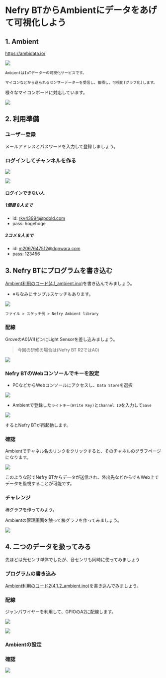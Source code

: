 # Nefry BTからAmbientにデータをあげて可視化しよう

## 1. Ambient

https://ambidata.io/

![](https://i.gyazo.com/0627e9980becca68b8d74c018f14eac0.png)

```
AmbientはIoTデーターの可視化サービスです。

マイコンなどから送られるセンサーデーターを受信し、蓄積し、可視化(グラフ化)します。
```

様々なマイコンボードに対応しています。

![](https://ambidata.io/wp/wp-content/uploads/2016/08/chart2.jpg)

## 2. 利用準備

### ユーザー登録

メールアドレスとパスワードを入力して登録しましょう。

### ログインしてチャンネルを作る

![](https://i.gyazo.com/d88631e273d2ebb8312d0a313077dbc4.png)

![](https://i.gyazo.com/ec26b7309bf4d0472f863f3740f6703e.png)

#### ログインできない人

##### 1個目 8人まで

* id: rkv43994@pdold.com
* pass: hogehoge

##### 2コメ 8人まで

* id: m2067647512@dqnwara.com
* pass: 123456

## 3. Nefry BTにプログラムを書き込む

[Ambient利用のコード(4.1_ambient.ino)](4.1.1_ambient/4.1.1_ambient.ino)を書き込んでみましょう。

- ※ちなみにサンプルスケッチもあります。

![](https://i.gyazo.com/cd415ad4c3c07e988788b94556c1c27d.png)

`ファイル > スケッチ例 > Nefry Ambient library`

### 配線

GroveのA0(A1)ピンにLight Sensorを差し込みましょう。

> 今回の研修の場合は(Nefry BT R2ではA0)

![](https://i.gyazo.com/c67a34a72d8b01b1f3b6b2797c08737d.jpg)

### Nefry BTのWebコンソールでキーを設定

* PCなどからWebコンソールにアクセスし、`Data Store`を選択

![](https://i.gyazo.com/d7499928a193e688742d58dbf4cec1b3.png)


* Ambientで登録した`ライトキー(Write Key)`と`Channel ID`を入力して`Save`

![](https://i.gyazo.com/2f063d19b534feb4089b7c4027e81a5d.png)

するとNefry BTが再起動します。

### 確認

Ambientでチャネル名のリンクをクリックすると、そのチャネルのグラフページになります。

![](https://i.gyazo.com/4bde98b6cdf3ebebe2f9ed9580f35461.gif)

このような形でNefry BTからデータが送信され、外出先などからでもWeb上でデータを監視することが可能です。

### チャレンジ

棒グラフを作ってみよう。

Ambientの管理画面を触って棒グラフを作ってみましょう。

![](https://i.gyazo.com/931c8cd5567c7c619467119a7b178d48.gif)

## 4. 二つのデータを扱ってみる

先ほどは光センサ単体でしたが、音センサも同時に使ってみましょう

### プログラムの書き込み

[Ambient利用のコード2(4.1.2_ambient.ino)](4.1.2_ambient/4.1.2_ambient.ino)を書き込んでみましょう。

### 配線

ジャンパワイヤーを利用して、GPIOのA2に配線します。

![](https://i.gyazo.com/73c91fc0a29021943a5107fe679010a2.png)

![](https://i.gyazo.com/9d5f79c6545ef77e5500b1dda1c62ef1.png)

### Ambientの設定

### 確認

![](https://i.gyazo.com/04c5c81b0c21e906040d4739b916d3c8.gif)